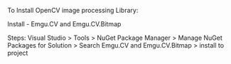 To Install OpenCV image processing Library:

Install - Emgu.CV and Emgu.CV.Bitmap

Steps:
Visual Studio > Tools > NuGet Package Manager > Manage NuGet Packages for Solution > Search Emgu.CV and Emgu.CV.Bitmap > install to project 
